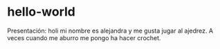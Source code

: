 # hello-world
Presentación:
holi mi nombre es alejandra y me gusta jugar al ajedrez. A veces cuando me aburro me pongo ha hacer crochet.

